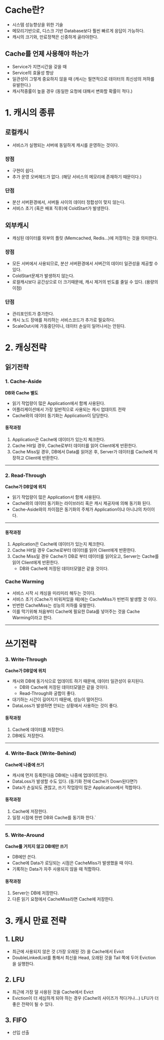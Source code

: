 # Cache란?
- 시스템 성능향상을 위한 기술
- 메모리기반으로, 디스크 기반 Database보다 훨씬 빠르게 응답이 가능하다.
- 캐시의 크기와, 만료정책은 신중하게 골라야한다.

## Cache를 언제 사용해야 하는가
- Service가 지연시간을 갖을 때
- Service의 효율성 향상 
- 일관성이 그렇게 중요하지 않을 때 (캐시는 필연적으로 데이터의 최신성의 저하를 유발한다.)
- 캐시적중률이 높을 경우 (동일한 요청에 대해서 변화할 확률이 적다.)

# 1. 캐시의 종류

## 로컬캐시
- 서비스가 실행되는 서버에 동일하게 캐시를 운영하는 것이다.
### 장점
- 구현이 쉽다.
- 추가 운영 오버헤드가 없다. (해당 서비스의 메모리에 존재하기 때문이다.)
### 단점
- 분산 서버환경에서, 서버들 사이의 데이터 정합성이 맞지 않는다.
- 서비스 초기 (혹은 배포 직후)에 ColdStart가 발생한다.

## 외부캐시
- 캐싱된 데이터를 외부의 플릿 (Memcached, Redis...)에 저장하는 것을 의미한다.

### 장점
- 모든 서버에서 사용되므로, 분산 서버환경에서 서버간의 데이터 일관성을 제공할 수 있다.
- ColdStart문제가 발생하지 않는다.
- 로컬캐시보다 공간상으로 더 크기때문에, 캐시 제거의 빈도를 줄일 수 있다. (용량의 이점)

### 단점
- 관리포인트가 증가한다.
- 캐시 노드 장애를 처리하는 서비스코드가 추가로 필요하다.
- ScaleOut시에 가동중단이나, 데이터 손실이 일어나서는 안된다.

# 2. 캐싱전략

## 읽기전략

### 1. Cache-Aside

**DB와 Cache 별도**

- 읽기 작업량이 많은 Application에서 함께 사용된다.
- 어플리케이션에서 가장 일반적으로 사용되는 캐시 업데이트 전략
- Cache와의 데이터 동기화는 Application이 담당한다.

#### 동작과정

1. Application은 Cache에 데이터가 있는지 체크한다.
2. Cache Hit일 경우, Cache로부터 데이터를 읽어 Client에게 반환한다.
3. Cache Miss일 경우, DB에서 Data를 읽어온 후, Server가 데이터를 Cache에 저장하고 Client에 반환한다.

***

### 2. Read-Through
**Cache가 DB앞에 위치**

- 읽기 작업량이 많은 Application서 함께 사용된다.
- Cache와의 데이터 동기화는 라이브러리 혹은 캐시 제공자에 의해 동기화 된다.
- Cache-Aside와의 차이점은 동기화의 주체가 Application이냐 아니냐의 차이이다.

***

#### 동작과정

1. Application은 Cache에 데이터가 있는지 체크한다.
2. Cache Hit일 경우 Cache로부터 데이터를 읽어 Client에게 반환한다.
3. Cache Miss일 경우 Cache가 DB로 부터 데이터를 읽어오고, Server는 Cache를 읽어 Client에게 반환한다.
    - DB와 Cache에 저장된 데이터모델은 같을 것이다.

### Cache Warming

- 서비스 시작 시 캐싱을 미리미리 해두는 것이다.
- 서비스 초기 (Cache가 비워져있을 때)에는 CacheMiss가 빈번히 발생할 것 이다.
- 빈번한 CacheMiss는 성능의 저하를 유발한다.
- 이를 막기위해 처음부터 Cache에 필요한 Data를 넣어주는 것을 Cache Warming이라고 한다.

***

# 쓰기전략

### 3. Write-Through
**Cache가 DB앞에 위치**

- 캐시와 DB에 동기식으로 업데이트 하기 때문에, 데이터 일관성이 유지된다.
    - DB와 Cache에 저장된 데이터모델은 같을 것이다.
    - Read-Through와 궁합이 좋다.
- 대기하는 시간이 길어지기 때문에, 성능이 떨어진다.
- DataLoss가 발생하면 안되는 상황에서 사용하는 것이 좋다.

#### 동작과정

1. Cache에 데이터를 저장한다.
2. DB에도 저장한다.

***

### 4. Write-Back (Write-Behind)
**Cache에 나중에 쓰기**

- 캐시에 먼저 등록한다음 DB에는 나중에 업데이트한다.
- DataLoss가 발생할 수도 있다. (동기화 전에 Cache가 Down된다면?)
- Data가 손실되도 괜찮고, 쓰기 작업량이 많은 Application에서 적합하다.

#### 동작과정

1. Cache에 저장한다.
2. 일정 시점에 한번 DB와 Cache를 동기화 한다.`

***

### 5. Write-Around
**Cache를 거치지 않고 DB에만 쓰기**
- DB에만 쓴다.
- Cache에 Data가 로딩되는 시점은 CacheMiss가 발생했을 때 이다.
- 기록하는 Data가 자주 사용되지 않을 때 적합하다.

#### 동작과정
1. Server는 DB에 저장한다.
2. 다른 읽기 요청에서 CacheMiss라면 Cache에 저장한다. 


# 3. 캐시 만료 전략

## 1. LRU
- 최근에 사용되지 않은 것 (가장 오래된 것) 을 Cache에서 Evict
- DoubleLinkedList를 통해서 최신을 Head, 오래된 것을 Tail 쪽에 두어 Eviction을 실행한다.

## 2. LFU
- 최근에 가장 덜 사용된 것을 Cache에서 Evict
- Eviction이 더 세심하게 되야 하는 경우 (Cache의 사이즈가 적다거나...) LFU가 더 좋은 전략이 될 수 있다.

## 3. FIFO
- 선입 선출




